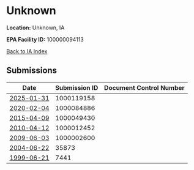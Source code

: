 # Unknown

**Location:** Unknown, IA

**EPA Facility ID:** 100000094113

[Back to IA Index](../../index.md)

## Submissions

| Date | Submission ID | Document Control Number |
|------|--------------|-------------------------|
| [2025-01-31](submissions/1000119158.md) | 1000119158 |  |
| [2020-02-04](submissions/1000084886.md) | 1000084886 |  |
| [2015-04-09](submissions/1000049430.md) | 1000049430 |  |
| [2010-04-12](submissions/1000012452.md) | 1000012452 |  |
| [2009-06-03](submissions/1000002600.md) | 1000002600 |  |
| [2004-06-22](submissions/35873.md) | 35873 |  |
| [1999-06-21](submissions/7441.md) | 7441 |  |
